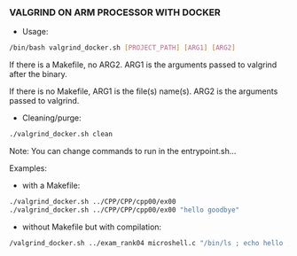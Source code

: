 ### VALGRIND ON ARM PROCESSOR WITH DOCKER


- Usage:
```bash
/bin/bash valgrind_docker.sh [PROJECT_PATH] [ARG1] [ARG2]
```

If there is a Makefile, no ARG2. ARG1 is the arguments passed to valgrind after the binary.

If there is no Makefile, ARG1 is the file(s) name(s). ARG2 is the arguments passed to valgrind.


- Cleaning/purge:
```bash
./valgrind_docker.sh clean
```

Note: You can change commands to run in the entrypoint.sh...


Examples:
- with a Makefile:
```bash
./valgrind_docker.sh ../CPP/CPP/cpp00/ex00
./valgrind_docker.sh ../CPP/CPP/cpp00/ex00 "hello goodbye"
```

- without Makefile but with compilation:
```bash
/valgrind_docker.sh ../exam_rank04 microshell.c "/bin/ls ; echo hello ; /bin/echo hello whats up ? | /usr/bin/wc -c"
```
